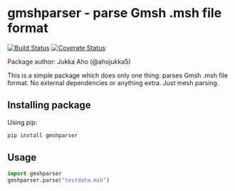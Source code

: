 # gmshparser - parse Gmsh .msh file format

[![Build Status][travis-img]][travis-url]
[![Coverate Status][coveralls-img]][coveralls-url]

Package author: Jukka Aho (@ahojukka5)

This is a simple package which does only one thing: parses Gmsh .msh file
format. No external dependencies or anything extra. Just mesh parsing.

## Installing package

Using pip:

```bash
pip install gmshparser
```

## Usage

```python
import gmshparser
gmshparser.parse("testdata.msh")
```

[travis-img]: https://travis-ci.com/ahojukka5/gmshparser.svg?branch=master
[travis-url]: https://travis-ci.com/ahojukka5/gmshparser
[coveralls-img]: https://coveralls.io/repos/github/ahojukka5/gmshparser/badge.svg?branch=master
[coveralls-url]: https://coveralls.io/github/ahojukka5/gmshparser?branch=master
